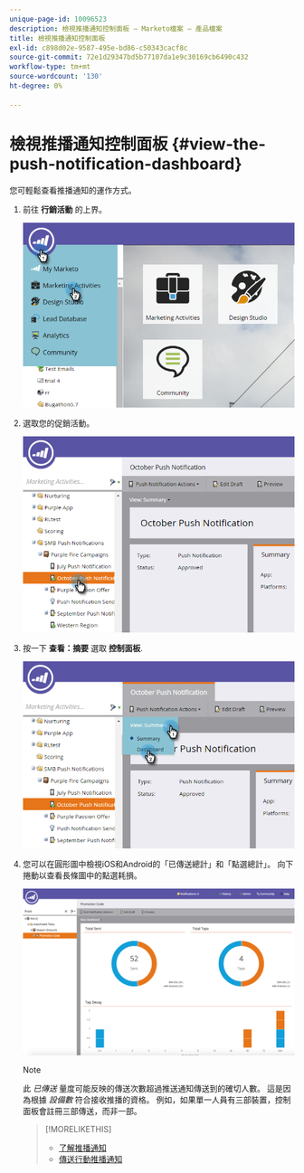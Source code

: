 ```yaml
---
unique-page-id: 10096523
description: 檢視推播通知控制面板 — Marketo檔案 — 產品檔案
title: 檢視推播通知控制面板
exl-id: c898d02e-9587-495e-bd86-c50343cacf8c
source-git-commit: 72e1d29347bd5b77107da1e9c30169cb6490c432
workflow-type: tm+mt
source-wordcount: '130'
ht-degree: 0%

---
```


# 檢視推播通知控制面板 {#view-the-push-notification-dashboard}

您可輕鬆查看推播通知的運作方式。

1. 前往 **行銷活動** 的上界。

   ![](assets/image2015-12-11-12-3a57-3a48.png)

1. 選取您的促銷活動。

   ![](assets/image2015-12-11-13-3a1-3a56.png)

1. 按一下 **查看：摘要** 選取 **控制面板**.

   ![](assets/image2015-12-11-13-3a4-3a23.png)

1. 您可以在圓形圖中檢視iOS和Android的「已傳送總計」和「點選總計」。 向下捲動以查看長條圖中的點選耗損。

   ![](assets/image2015-12-15-15-3a23-3a47.png)

   >[!NOTE]
   >
   >此 _已傳送_ 量度可能反映的傳送次數超過推送通知傳送到的確切人數。 這是因為根據 *設備數* 符合接收推播的資格。 例如，如果單一人員有三部裝置，控制面板會註冊三部傳送，而非一部。

   >[!MORELIKETHIS]
   >
   >* [了解推播通知](/help/marketo/product-docs/mobile-marketing/push-notifications/understanding-push-notifications.md)
   >* [傳送行動推播通知](/help/marketo/product-docs/mobile-marketing/push-notifications/send-a-mobile-push-notification.md)

